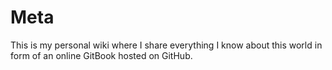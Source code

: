 # Meta

This is my personal wiki where I share everything I know about this world in form of an online GitBook hosted on GitHub.

